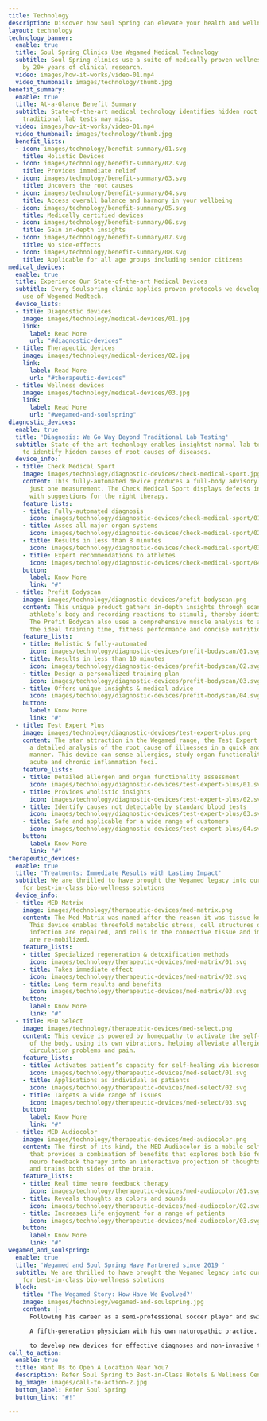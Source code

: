 ```yaml
---
title: Technology
description: Discover how Soul Spring can elevate your health and wellness
layout: technology
technology_banner:
  enable: true
  title: Soul Spring Clinics Use Wegamed Medical Technology
  subtitle: Soul Spring clinics use a suite of medically proven wellness devices backed
    by 20+ years of clinical research.
  video: images/how-it-works/video-01.mp4
  video_thumbnail: images/technology/thumb.jpg
benefit_summary:
  enable: true
  title: At-a-Glance Benefit Summary
  subtitle: State-of-the-art medical technology identifies hidden root causes of disease
    traditional lab tests may miss.
  video: images/how-it-works/video-01.mp4
  video_thumbnail: images/technology/thumb.jpg
  benefit_lists:
  - icon: images/technology/benefit-summary/01.svg
    title: Holistic Devices
  - icon: images/technology/benefit-summary/02.svg
    title: Provides immediate relief
  - icon: images/technology/benefit-summary/03.svg
    title: Uncovers the root causes
  - icon: images/technology/benefit-summary/04.svg
    title: Access overall balance and harmony in your wellbeing
  - icon: images/technology/benefit-summary/05.svg
    title: Medically certified devices
  - icon: images/technology/benefit-summary/06.svg
    title: Gain in-depth insights
  - icon: images/technology/benefit-summary/07.svg
    title: No side-effects
  - icon: images/technology/benefit-summary/08.svg
    title: Applicable for all age groups including senior citizens
medical_devices:
  enable: true
  title: Experience Our State-of-the-art Medical Devices
  subtitle: Every Soulspring clinic applies proven protocols we developed for expert
    use of Wegemed Medtech.
  device_lists:
  - title: Diagnostic devices
    image: images/technology/medical-devices/01.jpg
    link:
      label: Read More
      url: "#diagnostic-devices"
  - title: Therapeutic devices
    image: images/technology/medical-devices/02.jpg
    link:
      label: Read More
      url: "#therapeutic-devices"
  - title: Wellness devices
    image: images/technology/medical-devices/03.jpg
    link:
      label: Read More
      url: "#wegamed-and-soulspring"
diagnostic_devices:
  enable: true
  title: 'Diagnosis: We Go Way Beyond Traditional Lab Testing'
  subtitle: State-of-the-art techonlogy enables insightst normal lab tests may miss
    to identify hidden causes of root causes of diseases.
  device_info:
  - title: Check Medical Sport
    image: images/technology/diagnostic-devices/check-medical-sport.jpg
    content: This fully-automated device produces a full-body advisory analysis in
      just one measurement. The Check Medical Sport displays defects in the body along
      with suggestions for the right therapy.
    feature_lists:
    - title: Fully-automated diagnosis
      icon: images/technology/diagnostic-devices/check-medical-sport/01.svg
    - title: Asses all major organ systems
      icon: images/technology/diagnostic-devices/check-medical-sport/02.svg
    - title: Results in less than 8 minutes
      icon: images/technology/diagnostic-devices/check-medical-sport/03.svg
    - title: Expert recommendations to athletes
      icon: images/technology/diagnostic-devices/check-medical-sport/04.svg
    button:
      label: Know More
      link: "#"
  - title: Prefit Bodyscan
    image: images/technology/diagnostic-devices/prefit-bodyscan.png
    content: This unique product gathers in-depth insights through scanning into an
      athlete’s body and recording reactions to stimuli, thereby identifying weaknesses.
      The Prefit Bodycan also uses a comprehensive muscle analysis to accurately determine
      the ideal training time, fitness performance and concise nutritional advice.
    feature_lists:
    - title: Holistic & fully-automated
      icon: images/technology/diagnostic-devices/prefit-bodyscan/01.svg
    - title: Results in less than 10 minutes
      icon: images/technology/diagnostic-devices/prefit-bodyscan/02.svg
    - title: Design a personalized training plan
      icon: images/technology/diagnostic-devices/prefit-bodyscan/03.svg
    - title: Offers unique insights & medical advice
      icon: images/technology/diagnostic-devices/prefit-bodyscan/04.svg
    button:
      label: Know More
      link: "#"
  - title: Test Expert Plus
    image: images/technology/diagnostic-devices/test-expert-plus.png
    content: The star attraction in the Wegamed range, the Test Expert Plus gives
      a detailed analysis of the root cause of illnesses in a quick and effective
      manner. This device can sense allergies, study organ functionality and find
      acute and chronic inflammation foci.
    feature_lists:
    - title: Detailed allergen and organ functionality assessment
      icon: images/technology/diagnostic-devices/test-expert-plus/01.svg
    - title: Provides wholistic insights
      icon: images/technology/diagnostic-devices/test-expert-plus/02.svg
    - title: Identify causes not detectable by standard blood tests
      icon: images/technology/diagnostic-devices/test-expert-plus/03.svg
    - title: Safe and applicable for a wide range of customers
      icon: images/technology/diagnostic-devices/test-expert-plus/04.svg
    button:
      label: Know More
      link: "#"
therapeutic_devices:
  enable: true
  title: 'Treatments: Immediate Results with Lasting Impact'
  subtitle: We are thrilled to have brought the Wegamed legacy into our growing family
    for best-in-class bio-wellness solutions
  device_info:
  - title: MED Matrix
    image: images/technology/therapeutic-devices/med-matrix.png
    content: The Med Matrix was named after the reason it was tissue known as matrix.
      This device enables threefold metabolic stress, cell structures damaged by chronic
      infection are repaired, and cells in the connective tissue and immune system
      are re-mobilized.
    feature_lists:
    - title: Specialized regeneration & detoxification methods
      icon: images/technology/therapeutic-devices/med-matrix/01.svg
    - title: Takes immediate effect
      icon: images/technology/therapeutic-devices/med-matrix/02.svg
    - title: Long term results and benefits
      icon: images/technology/therapeutic-devices/med-matrix/03.svg
    button:
      label: Know More
      link: "#"
  - title: MED Select
    image: images/technology/therapeutic-devices/med-select.png
    content: This device is powered by homeopathy to activate the self-healing ability
      of the body, using its own vibrations, helping alleviate allergies, skin issues,
      circulation problems and pain.
    feature_lists:
    - title: Activates patient’s capacity for self-healing via bioresonance therapy
      icon: images/technology/therapeutic-devices/med-select/01.svg
    - title: Applications as individual as patients
      icon: images/technology/therapeutic-devices/med-select/02.svg
    - title: Targets a wide range of issues
      icon: images/technology/therapeutic-devices/med-select/03.svg
    button:
      label: Know More
      link: "#"
  - title: MED Audiocolor
    image: images/technology/therapeutic-devices/med-audiocolor.png
    content: The first of its kind, the MED Audiocolor is a mobile self-therapy device
      that provides a combination of benefits that explores both bio feedback and
      neuro feedback therapy into an interactive projection of thoughts that activates
      and trains both sides of the brain.
    feature_lists:
    - title: Real time neuro feedback therapy
      icon: images/technology/therapeutic-devices/med-audiocolor/01.svg
    - title: Reveals thoughts as colors and sounds
      icon: images/technology/therapeutic-devices/med-audiocolor/02.svg
    - title: Increases life enjoyment for a range of patients
      icon: images/technology/therapeutic-devices/med-audiocolor/03.svg
    button:
      label: Know More
      link: "#"
wegamed_and_soulspring:
  enable: true
  title: 'Wegamed and Soul Spring Have Partnered since 2019 '
  subtitle: We are thrilled to have brought the Wegamed legacy into our growing family
    for best-in-class bio-wellness solutions
  block:
    title: 'The Wegamed Story: How Have We Evolved?'
    image: images/technology/wegamed-and-soulspring.jpg
    content: |-
      Following his career as a semi-professional soccer player and swimmer, Dr. Peter Mölleney merged his passion for sports with his family legacy in the field of medicine to create Wegamed GmbH, headquartered in Essen.

      A fifth-generation physician with his own naturopathic practice, Dr. Mölleney utilized his training in traditional and alternative medicine, along with psychotherapy, to develop Wegamed's innovative med tech devices specializing in detoxification and regeneration therapies at the cellular level. Under the direction of Dr. Mölleney, Wegamed carries on the tradition of Vega Grieshaber KG collaborating with engineers and research institutions

      to develop new devices for effective diagnoses and non-invasive therapies. Backed by 25+ years of research and clinical trials, Wegamed's Diagnostic, Therapeutic and Wellness Devices are approved for medical use in Germany (DIMDI) and several other countries. **The devices are Class 2A CE-marked, clinically approved, FDA registered and MDSAP compliant.**
call_to_action:
  enable: true
  title: Want Us to Open A Location Near You?
  description: Refer Soul Spring to Best-in-Class Hotels & Wellness Centers
  bg_image: images/call-to-action-2.jpg
  button_label: Refer Soul Spring
  button_link: "#!"

---
```

